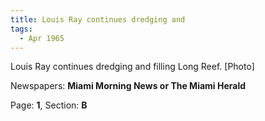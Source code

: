 ```yaml
---  
title: Louis Ray continues dredging and  
tags:  
  - Apr 1965  
---  
```

  
Louis Ray continues dredging and filling Long Reef. [Photo]  
  
Newspapers: **Miami Morning News or The Miami Herald**  
  
Page: **1**, Section: **B** 
